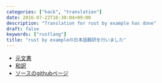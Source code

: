 ```yaml
---
categories: ["hack", "translation"]
date: 2016-07-22T16:30:04+09:00
description: "Translation for rust by example has done"
draft: false
keywords: ["rustlang"]
title: "rust by exampleの日本語翻訳を行いました"
---
```


* [元文書](http://rustbyexample.com/)
* [和訳](http://rust-lang-ja.org/rust-by-example/)
* [ソースのgithubページ](https://github.com/rust-lang-ja/rust-by-example-ja)

